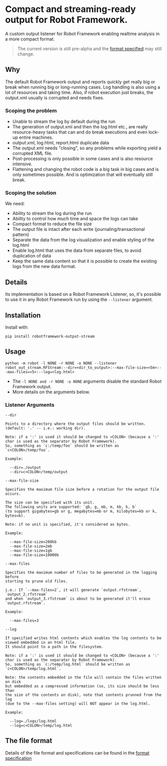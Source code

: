# Compact and streaming-ready output for Robot Framework.

A custom output listener for Robot Framework enabling realtime analysis in a more compact format.

> The current version is still pre-alpha and the [format specified](/docs/format.md) may still change.

## Why

The default Robot Framework output and reports quickly get really big or break when running big or long-running cases. Log handling is also using a lot of resources and taking time. Also, if robot execution just breaks, the output.xml usually is corrupted and needs fixes.

### Scoping the problem
* Unable to stream the log by default during the run
* The generation of output.xml and then the log.html etc., are really resource-heavy tasks that can and do break executions and even lock-up entire machines.
* output.xml, log.html, report.html duplicate data
* The output.xml needs "closing", so any problems while exporting yield a corrupted XML file.
* Post-processing is only possible in some cases and is also resource intensive.
* Flattening and changing the robot code is a big task in big cases and is only sometimes possible. And is optimization that will eventually still break.

### Scoping the solution
We need:
* Ability to stream the log during the run
* Ability to control how much time and space the logs can take
* Compact format to reduce the file size
* The output file is intact after each write (journaling/transactional pattern)
* Separate the data from the log visualization and enable styling of the log.html
* Enable log.html that uses the data from separate files, to avoid duplication of data
* Keep the same data content so that it is possible to create the existing logs from the new data format.


## Details

Its implementation is based on a Robot Framework Listener, so, it's possible to use it in any Robot Framework run by using the `--listener` argument.

## Installation

Install with:

`pip install robotframework-output-stream`

## Usage

`python -m robot -l NONE -r NONE -o NONE --listener robot_out_stream.RFStream:--dir=<dir_to_output>:--max-file-size=<5m>:--max-files=<5>:--log=<log.html>`


* The `-l NONE and -r NONE -o NONE` arguments disable the standard Robot Framework output.
* More details on the arguments below.

### Listener Arguments

  `--dir`
  
    Points to a directory where the output files should be written.
    (default: '.' -- i.e.: working dir).
    
    Note: if a ':' is used it should be changed to <COLON> (because a ':'
    char is used as the separator by Robot Framework).
    So, something as `c:/temp/foo` should be written as `c<COLON>/temp/foo`.
    
    Example:
    
      --dir=./output
      --dir=c<COLON>/temp/output

  `--max-file-size`
  
    Specifies the maximum file size before a rotation for the output file occurs.
    
    The size can be specified with its unit.
    The following units are supported: `gb, g, mb, m, kb, k, b`
    (to support gigabytes=gb or g, megabytes=mb or m, kilobytes=kb or k, bytes=b).
    
    Note: if no unit is specified, it's considered as bytes.
    
    Example:
    
      --max-file-size=200kb
      --max-file-size=2mb
      --max-file-size=1gb
      --max-file-size=10000b

  `--max-files`
  
    Specifies the maximum number of files to be generated in the logging before
    starting to prune old files.
    
    i.e.: If `--max-files=2`, it will generate `output.rfstream`, `output_2.rfstream`
    and when `output_3.rfstream` is about to be generated it'll erase `output.rfstream`.
    
    Example:
    
      --max-files=3

  `--log`
  
    If specified writes html contents which enables the log contents to be
    viewed embedded in an html file.
    It should point to a path in the filesystem.
    
    Note: if a ':' is used it should be changed to <COLON> (because a ':'
    char is used as the separator by Robot Framework).
    So, something as `c:/temp/log.html` should be written as `c<COLON>/temp/log.html`.
    
    Note: the contents embedded in the file will contain the files written on disk
    but embedded as a compressed information (so, its size should be less than
    the size of the contents on disk), note that contents prunned from the log
    (due to the --max-files setting) will NOT appear in the log.html.
    
    Example:
    
      --log=./logs/log.html
      --log=c<COLON>/temp/log.html

## The file format

Details of the file format and specifications can be found in the [format specification](/docs/format.md)
